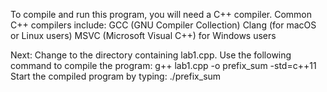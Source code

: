 To compile and run this program, you will need a C++ compiler. Common C++ compilers include:
GCC (GNU Compiler Collection)
Clang (for macOS or Linux users)
MSVC (Microsoft Visual C++) for Windows users

Next:
Change to the directory containing lab1.cpp.
Use the following command to compile the program: g++ lab1.cpp -o prefix_sum -std=c++11
Start the compiled program by typing: ./prefix_sum

